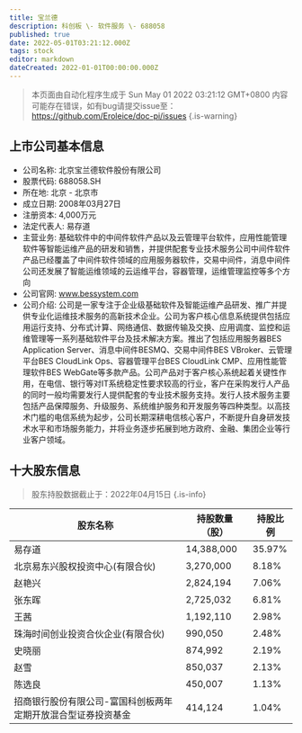 ```yaml
---
title: 宝兰德
description: 科创板 \- 软件服务 \- 688058
published: true
date: 2022-05-01T03:21:12.000Z
tags: stock
editor: markdown
dateCreated: 2022-01-01T00:00:00.000Z
---
```


> 本页面由自动化程序生成于 Sun May 01 2022 03:21:12 GMT+0800
> 内容可能存在错误，如有bug请提交issue至：https://github.com/Eroleice/doc-pi/issues
{.is-warning}

## 上市公司基本信息
- 公司名称: 北京宝兰德软件股份有限公司
- 股票代码: 688058.SH
- 所在地: 北京 - 北京市
- 成立日期: 2008年03月27日
- 注册资本: 4,000万元
- 法定代表人: 易存道
- 主营业务: 基础软件中的中间件软件产品以及云管理平台软件，应用性能管理软件等智能运维产品的研发和销售，并提供配套专业技术服务公司中间件软件产品已经覆盖了中间件软件领域的应用服务器软件，交易中间件，消息中间件公司还发展了智能运维领域的云运维平台，容器管理，运维管理监控等多个方向
- 公司官网: www.bessystem.com
- 公司介绍: 公司是一家专注于企业级基础软件及智能运维产品研发、推广并提供专业化运维技术服务的高新技术企业。公司为客户核心信息系统提供包括应用运行支持、分布式计算、网络通信、数据传输及交换、应用调度、监控和运维管理等一系列基础软件平台及技术解决方案。推出了包括应用服务器BES Application Server、消息中间件BESMQ、交易中间件BES VBroker、云管理平台BES CloudLink Ops、容器管理平台BES CloudLink CMP、应用性能管理软件BES WebGate等多款产品。公司产品对于客户核心系统起着关键性作用，在电信、银行等对IT系统稳定性要求较高的行业，客户在采购发行人产品的同时一般均需要发行人提供配套的专业技术服务支持。发行人技术服务主要包括产品保障服务、升级服务、系统维护服务和开发服务等四种类型。以高技术门槛的电信系统为起步，公司长期深耕电信核心客户，不断提升自身研发技术水平和市场服务能力，并将业务逐步拓展到地方政府、金融、集团企业等行业客户领域。


## 十大股东信息
> 股东持股数据截止于：2022年04月15日
{.is-info}

| 股东名称 | 持股数量（股） | 持股比例 |
| --- | --- | --- |
| 易存道 | 14,388,000 | 35.97% |
| 北京易东兴股权投资中心(有限合伙) | 3,270,000 | 8.18% |
| 赵艳兴 | 2,824,194 | 7.06% |
| 张东晖 | 2,725,032 | 6.81% |
| 王茜 | 1,192,110 | 2.98% |
| 珠海时间创业投资合伙企业(有限合伙) | 990,050 | 2.48% |
| 史晓丽 | 874,992 | 2.19% |
| 赵雪 | 850,037 | 2.13% |
| 陈选良 | 450,007 | 1.13% |
| 招商银行股份有限公司-富国科创板两年定期开放混合型证券投资基金 | 414,124 | 1.04% |




